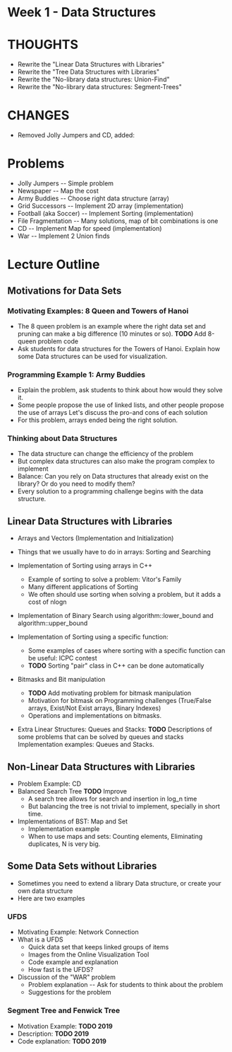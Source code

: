 Week 1 - Data Structures
========================

# THOUGHTS
- Rewrite the "Linear Data Structures with Libraries"
- Rewrite the "Tree Data Structures with Libraries"
- Rewrite the "No-library data structures: Union-Find"
- Rewrite the "No-library data structures: Segment-Trees"

# CHANGES
- Removed Jolly Jumpers and CD, added:  

# Problems
- Jolly Jumpers -- Simple problem
- Newspaper -- Map the cost
- Army Buddies -- Choose right data structure (array)
- Grid Successors -- Implement 2D array (implementation)
- Football (aka Soccer) -- Implement Sorting (implementation)
- File Fragmentation -- Many solutions, map of bit combinations is one
- CD -- Implement Map for speed (implementation)
- War -- Implement 2 Union finds

# Lecture Outline

## Motivations for Data Sets
### Motivating Examples: 8 Queen and Towers of Hanoi
- The 8 queen problem is an example where the right data set and pruning
  can make a big difference (10 minutes or so). **TODO** Add 8-queen problem code
- Ask students for data structures for the Towers of Hanoi. Explain how some
  Data structures can be used for visualization.

### Programming Example 1: Army Buddies
- Explain the problem, ask students to think about how would they solve it.
- Some people propose the use of linked lists, and other people propose the use of arrays
  Let's discuss the pro-and cons of each solution
- For this problem, arrays ended being the right solution.

### Thinking about Data Structures
- The data structure can change the efficiency of the problem
- But complex data structures can also make the program complex to implement
- Balance: Can you rely on Data structures that already exist on the library? Or do you need to modify them?
- Every solution to a programming challenge begins with the data structure.

## Linear Data Structures with Libraries
- Arrays and Vectors (Implementation and Initialization)
- Things that we usually have to do in arrays: Sorting and Searching
- Implementation of Sorting using arrays in C++
  - Example of sorting to solve a problem: Vitor's Family
  - Many different applications of Sorting
  - We often should use sorting when solving a problem, but it adds a cost of nlogn
- Implementation of Binary Search using algorithm::lower_bound and algorithm::upper_bound
- Implementation of Sorting using a specific function:
  - Some examples of cases where sorting with a specific function can be useful: ICPC contest
  - **TODO** Sorting "pair" class in C++ can be done automatically

- Bitmasks and Bit manipulation
  - **TODO** Add motivating problem for bitmask manipulation
  - Motivation for bitmask on Programming challenges (True/False arrays, Exist/Not Exist arrays, Binary Indexes)
  - Operations and implementations on bitmasks.

- Extra Linear Structures: Queues and Stacks:
  **TODO** Descriptions of some problems that can be solved by queues and stacks
  Implementation examples: Queues and Stacks.

## Non-Linear Data Structures with Libraries

- Problem Example: CD
- Balanced Search Tree **TODO** Improve
  - A search tree allows for search and insertion in log_n time
  - But balancing the tree is not trivial to implement, specially in short time.
- Implementations of BST: Map and Set
  - Implementation example
  - When to use maps and sets: Counting elements, Eliminating duplicates, N is very big.

## Some Data Sets without Libraries
- Sometimes you need to extend a library Data structure, or create your own data structure
- Here are two examples

### UFDS
- Motivating Example: Network Connection
- What is a UFDS
  - Quick data set that keeps linked groups of items
  - Images from the Online Visualization Tool
  - Code example and explanation
  - How fast is the UFDS?
- Discussion of the "WAR" problem
  - Problem explanation -- Ask for students to think about the problem
  - Suggestions for the problem

### Segment Tree and Fenwick Tree
- Motivation Example: **TODO 2019**
- Description: **TODO 2019**
- Code explanation: **TODO 2019**
